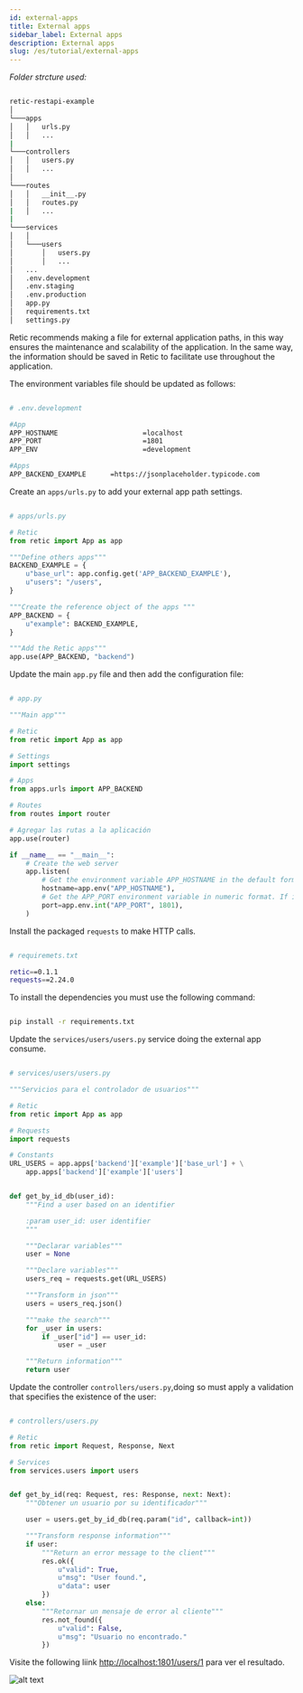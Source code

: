 ```yaml
---
id: external-apps
title: External apps
sidebar_label: External apps
description: External apps
slug: /es/tutorial/external-apps
---
```


_Folder strcture used:_

```bash

retic-restapi-example
│
└───apps
│   │   urls.py
│   │   ...
|
└───controllers
│   │   users.py
│   │   ...
│
└───routes
│   │   __init__.py
│   │   routes.py
|   │   ...
|
└───services
│   │
│   └───users
│       │   users.py
│       │   ...
│   ...
│   .env.development
│   .env.staging
│   .env.production
│   app.py
│   requirements.txt
│   settings.py

```

Retic recommends making a file for external application paths, in this way ensures the maintenance and scalability of the application. In the same way, the information should be saved in Retic to facilitate use throughout the application.

The environment variables file should be updated as follows:

```bash

# .env.development

#App
APP_HOSTNAME                     =localhost
APP_PORT                         =1801
APP_ENV                          =development

#Apps
APP_BACKEND_EXAMPLE      =https://jsonplaceholder.typicode.com

```

Create an `apps/urls.py` to add your external app path settings.

```python

# apps/urls.py

# Retic
from retic import App as app

"""Define others apps"""
BACKEND_EXAMPLE = {
    u"base_url": app.config.get('APP_BACKEND_EXAMPLE'),
    u"users": "/users",
}

"""Create the reference object of the apps """
APP_BACKEND = {
    u"example": BACKEND_EXAMPLE,
}

"""Add the Retic apps"""
app.use(APP_BACKEND, "backend")

```

Update the main `app.py` file and then add the configuration file:
```python

# app.py

"""Main app"""

# Retic
from retic import App as app

# Settings
import settings

# Apps
from apps.urls import APP_BACKEND

# Routes
from routes import router

# Agregar las rutas a la aplicación
app.use(router)

if __name__ == "__main__":
    # Create the web server
    app.listen(
        # Get the environment variable APP_HOSTNAME in the default format (str)
        hostname=app.env("APP_HOSTNAME"),
        # Get the APP_PORT environment variable in numeric format. If it does not exist, it returns 1801.
        port=app.env.int("APP_PORT", 1801),
    )


```

Install the packaged `requests` to make HTTP calls.

```bash

# requiremets.txt

retic==0.1.1
requests==2.24.0

```

To install the dependencies you must use the following command:

```bash

pip install -r requirements.txt

```

Update the `services/users/users.py` service doing the external app consume.

```python

# services/users/users.py

"""Servicios para el controlador de usuarios"""

# Retic
from retic import App as app

# Requests
import requests

# Constants
URL_USERS = app.apps['backend']['example']['base_url'] + \
    app.apps['backend']['example']['users']


def get_by_id_db(user_id):
    """Find a user based on an identifier

    :param user_id: user identifier
    """

    """Declarar variables"""
    user = None

    """Declare variables"""
    users_req = requests.get(URL_USERS)

    """Transform in json"""
    users = users_req.json()

    """make the search"""
    for _user in users:
        if _user["id"] == user_id:
            user = _user

    """Return information"""
    return user

```

Update the controller `controllers/users.py`,doing so must apply a validation that specifies the existence of the user:

```python

# controllers/users.py

# Retic
from retic import Request, Response, Next

# Services
from services.users import users


def get_by_id(req: Request, res: Response, next: Next):
    """Obtener un usuario por su identificador"""

    user = users.get_by_id_db(req.param("id", callback=int))

    """Transform response information"""
    if user:
        """Return an error message to the client"""
        res.ok({
            u"valid": True,
            u"msg": "User found.",
            u"data": user
        })
    else:
        """Retornar un mensaje de error al cliente"""
        res.not_found({
            u"valid": False,
            u"msg": "Usuario no encontrado."
        })

```
Visite the following liink [http://localhost:1801/users/1](http://localhost:1801/users/1) para ver el resultado.

![alt text](../../../static/img/api_rest_app_5.png "API REST")
